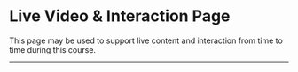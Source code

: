 # Live Video & Interaction Page

This page may be used to support live content and interaction from time to time during this course.

---------------
